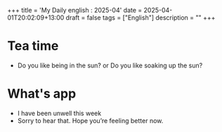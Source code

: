 +++
title = 'My Daily english : 2025-04'
date = 2025-04-01T20:02:09+13:00
draft = false
tags = ["English"]
description = ""
+++

# Tea time

* Do you like being in the sun? or Do you like soaking up the sun?

# What's app

- I have been unwell this week
- Sorry to hear that. Hope you’re feeling better now.
